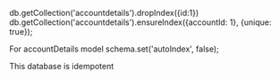 db.getCollection('accountdetails').dropIndex({id:1})
db.getCollection('accountdetails').ensureIndex({accountId: 1}, {unique: true});

For accountDetails model
schema.set('autoIndex', false);


This database is idempotent
